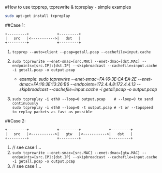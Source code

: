 
#How to use tcpprep, tcprewrite & tcpreplay - simple examples

```bash
sudo apt-get install tcpreplay
```

##Case 1:
```
+---------+             +---------+ 
|   src   |<----------->|   dst   |
+---------+             +---------+
```

1.  `tcpprep --auto=client --pcap=getall.pcap --cachefile=input.cache`

2.  `sudo tcprewrite --enet-smac=[src.MAC] --enet-dmac=[dst.MAC] --endpoints=[src.IP]:[dst.IP] --skipbroadcast --cachefile=input.cache -i getall.pcap -o output.pcap`
    * example:
      *sudo tcprewrite --enet-smac=FA:16:3E:CA:EA:2E --enet-dmac=FA:16:3E:13:26:B6 --endpoints=172.4.4.8:172.4.4.13 --skipbroadcast --cachefile=input.cache -i getall.pcap -o output.pcap*

3.  `sudo tcpreplay -i eth0 --loop=0 output.pcap    # --loop=0 to send continuously`<br>
    `sudo tcpreplay -i eth0 --loop=0 -t output.pcap # -t or --topspeed to replay packets as fast as possible`
    

##Case 2:
```
+---------+             +---------+             +---------+ 
|   src   |<----------->|   gtw   |<----------->|   dst   |
+---------+             +---------+             +---------+
```

1.  // see case 1...
2.  `sudo tcprewrite --enet-smac=[src.MAC] --enet-dmac=[gtw.MAC] --endpoints=[src.IP]:[dst.IP] --skipbroadcast --cachefile=input.cache -i getall.pcap -o output.pcap`
3.  // see case 1...
